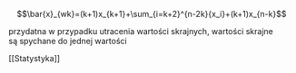 $$\bar{x}_{wk}=(k+1)x_{k+1}+\sum_{i=k+2}^{n-2k}{x_i}+(k+1)x_{n-k}$$

przydatna w przypadku utracenia wartości skrajnych, wartości skrajne są spychane do jednej wartości

[[Statystyka]]